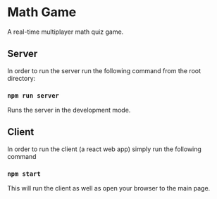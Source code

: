 # Math Game

A real-time multiplayer math quiz game.

## Server

In order to run the server run the following command from the root directory:

### `npm run server`

Runs the server in the development mode.

## Client

In order to run the client (a react web app) simply run the following command

### `npm start`

This will run the client as well as open your browser to the main page.